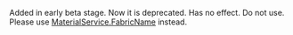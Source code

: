 Added in early beta stage. Now it is deprecated. Has no effect. Do not
use. Please use [MaterialService.FabricName](https://create.roblox.com/docs/reference/engine/classes/MaterialService#FabricName) instead.